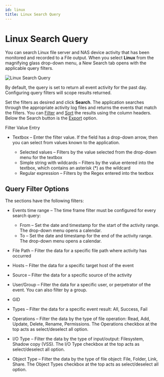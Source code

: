 ```yaml
---
id: linux
title: Linux Search Query
---
```


# Linux Search Query

You can search Linux file server and NAS device activity that has been monitored and recorded to a File output. When you select **Linux** from the magnifying glass drop-down menu, a New Search tab opens with the applicable query filters.

![Linux Search Query](/img/activitymonitor/admin/LinuxSearchQueryBar.png "Linux Search Query")

By default, the query is set to return all event activity for the past day. Configuring query filters will scope results returned.

Set the filters as desired and click **Search**. The application searches through the appropriate activity log files and returns the events that match the filters. You can [Filter](/Admin/Search/Overview.md#filter "Filter") and [Sort](/Admin/Search/Overview.md#sort "Sort") the results using the column headers. Below the Search button is the [Export](/Admin/Search/Overview.md#export "Export") option.

Filter Value Entry

- Textbox – Enter the filter value. If the field has a drop-down arrow, then you can select from values known to the application.

  - Selected values – Filters by the value selected from the drop-down menu for the textbox
  - Simple string with wildcards – Filters by the value entered into the textbox, which contains an asterisk (*) as the wildcard
  - Regular expression – Filters by the Regex entered into the textbox

## Query Filter Options

The sections have the following filters:

- Events time range – The time frame filter must be configured for every search query:

  - From – Set the date and timestamp for the start of the activity range. The drop-down menu opens a calendar.
  - To – Set the date and timestamp for the end of the activity range. The drop-down menu opens a calendar.
- File Path – Filter the data for a specific file path where activity has occurred
- Hosts – Filter the data for a specific target host of the event
- Source – Filter the data for a specific source of the activity
- User/Group – Filter the data for a specific user, or perpetrator of the event. You can also filter by a group.

- GID
- Types – Filter the data for a specific event result: All, Success, Fail
- Operations – Filter the data by the type of file operation: Read, Add, Update, Delete, Rename, Permissions. The Operations checkbox at the top acts as select/deselect all option.
- I/O Type – Filter the data by the type of input/output: Filesystem, Shadow copy (VSS). The I/O Type checkbox at the top acts as select/deselect all option.
- Object Type – Filter the data by the type of file object: File, Folder, Link, Share. The Object Types checkbox at the top acts as select/deselect all option.